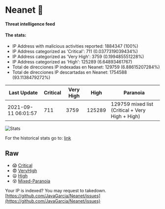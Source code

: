 # Neanet :hocho:
#### Threat intelligence feed
#### The stats:

- IP Address with malicious activities reported: 1884347 (100%)
- IP Address categorized as 'Critical':  711 (0.0377319039434%)
- IP Address categorized as 'Very High':  3759 (0.199485551228%)
- IP Address categorized as 'High':  125289 (6.64893461767)
- Total de direcciones IP indexadas en Neanet:  129759 (6.88615207284%)
- Total de direcciones IP descartadas en Neanet:  1754588 (93.1138479272%)

| Last Update | Critical | Very High | High | Paranoia |
| --- | --- | --- | --- | --- |
| 2021-09-11 06:01:57 | 711 | 3759 | 125289 | 129759 mixed list (Critical + Very High + High)|

![Stats](https://docs.google.com/spreadsheets/d/e/2PACX-1vSnaNMIXVabIpDJjufMlzH7poXnshF3mgd8Is1g9ytUEzVsP5my4Trn8f-xkoLLQ38xpL3HtmUexLo6/pubchart?oid=501124687&format=image)

For the historical stats go to: [link](/stats.csv)
## Raw
- :scream: [Critical](https://raw.githubusercontent.com/JavaGarcia/Neanet/master/blacklists/neanet_critical.txt)
- :fearful: [VeryHigh](https://raw.githubusercontent.com/JavaGarcia/Neanet/master/blacklists/neanet_veryHigh.txtt)
- :frowning: [High](https://raw.githubusercontent.com/JavaGarcia/Neanet/master/blacklists/neanet_high.txt)
- :dizzy_face: [Mixed-Paranoia](https://raw.githubusercontent.com/JavaGarcia/Neanet/master/blacklists/neanet_all.txt)


Your IP is indexed? You may request to takedown. [https://github.com/JavaGarcia/Neanet/issues](https://github.com/JavaGarcia/Neanet/issues)













































































































































































































































































































































































































































































































































































































































































































































































































































































































































































































































































































































































































































































































































































































































































































































































































































































































































































































































































































































































































































































































































































































































































































































































































































































































































































































































































































































































































































































































































































































































































































































































































































































































































































































































































































































































































































































































































































































































































































































































































































































































































































































































































































































































































































































































































































































































































































































































































































































































































































































































































































































































































































































































































































































































































































































































































































































































































































































































































































































































































































































































































































































































































































































































































































































































































































































































































































































































































































































































































































































































































































































































































































































































































































































































































































































































































































































































































































































































































































































































































































































































































































































































































































































































































































































































































































































































































































































































































































































